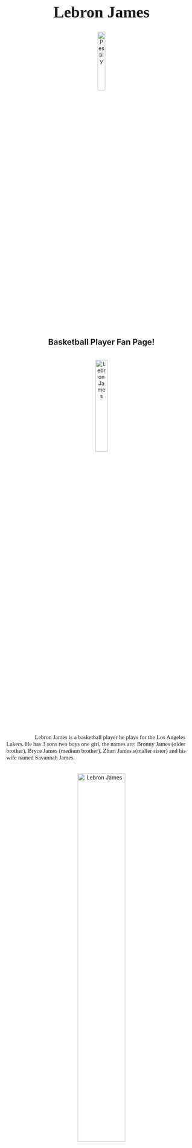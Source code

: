 <h1 style="font-family:Brush Script MT; font-size:300%;" align="center" > <b> Lebron James </b></h1>

<div align="center">
    <img    src="https://fadeawayworld.net/.image/ar_16:9%2Cc_fill%2Ccs_srgb%2Cfl_progressive%2Cq_auto:good%2Cw_1200/MTgwMTMyODYwMzI3NDM3NDM0/lebron-james-associate-reveals-why-he-never-participated-in-slam-dunk-contest.jpg"
            title="Pestily"
            width="20%"
            height="20%" 
            />
</div>

<h2 align="center" > Basketball Player Fan Page!</h2>

<br>

<div align="center">
    <img   src="https://c8.alamy.com/compes/pxpxy6/los-angeles-estreno-de-smallfoot-llegadas-con-lebron-james-donde-la-familia-los-angeles-california-estados-unidos-cuando-22-de-septiembre-de-2018-credito-apega-wenn-com-pxpxy6.jpg"
            title="Lebron James"
            width="25%"
            height="25%" />
         </div>
         
<p style = "text-indent: 2cm; font-family:Brush Script MT; font-size:110%">
    Lebron James is a basketball player he plays for the Los Angeles Lakers. He has 3 sons two boys one girl, the names are: Bronny James (older brother), Bryce James (medium brother), Zhuri James s(maller sister) and his wife named Savannah James.
</p>

<br>

<div align="center">
    <img   src="https://img.bleacherreport.net/img/article/media_slots/photos/002/814/230/65e449c233b3cf1c9ee5f9a1b5cbd27f_crop_exact.jpg?w=2975&h=2048&q=85"
            title="Lebron James"
            width="50%"
            height="50%" />
          </div>  
    <p style = "text-indent: 2cm; font-family: BrushScript MT; font-size:110%">
        Lebron james was drafted in 2003 by the Cleaveland Cavaliers there he played from 2003-2010 then he moved to the Miami Heat, in Miami he played frorm 2010-2014. After he played in Miami came back to Cleveland in 2004 and left to the Los Angeles Lakers in 2018. Lebron right now is playing for Los Angeles.
    </p>       

<br>

<div align="center">
    <img   src="https://images.daznservices.com/di/library/NBA_Global_CMS_image_storage/b8/7c/lebron-james-nbae-gettyimages-nbae-gettyimages_1myvegie9yhm418paustd84fqe.jpeg?t=676822837&quality=80"
         title="lebron James"
         width="50%"
         height="50%" />
    </div>
  <p style ="text-indent: 2cm; font-family:Brush Script MT; font-size:110%"> 
      Lebron James has won 4 championships 1 with the lakers , 1 with Cleaveland and 2 with Miami. In the championship with the lakers he faced the Miami Heat and won the series 4-2. In Miami he won a championship two time the first was versus Oklahoma City Thunders and the series ended 4-1 then in 2013 faced the San Antonio Spurs and won 4-3. While in cleveland he won 1 championship where he faced the Golden State Warriors and won 4-3.
    </p>
    
<br>
    
<div align="center">
    <img   src="https://img.bleacherreport.net/img/images/photos/003/856/118/hi-res-da17f39c7fbf12c9b34789d6cef8692d_crop_north.jpg?1583497922&w=3072&h=2048"
         title="lebron James"
         width="50%"
         height="50%" />
    </div>   
    <p style = "text-indent: 2cm; font-family: Comic Sans MS; font-size:110%">
        In the NBA there is something called an All Star game where all the payers that payed well during that season are participating. Lebron has played in 17 all star games(ranked 3rd in most selections). In 3 of those 17 games Lebron has been chosed to be a team captain.    
       </p>
       
<table>
    <tr>
        <th>Name</th>
        <td>Lebron</td>
    </tr>
    <tr>
        <th>Age</th>
        <td>36</td>
    </tr>
    <tr>
        <th>Birthday</th>
        <td>30th December</td>
    </tr>
        <tr>
        <th>Nationality</th>
        <td>American</td>
    </tr>
    <tr>
        <th>Instagram</th>
        <td>@kingjames</td>
    </tr>
    <tr>
        <th>Twitter</th>
        <td>@LeBron James</td>
    </tr>
    <tr>
        <th>Team</th>
        <td>@https://www.nba.com/lakers/</th>
        
</table>


<br><br>

<p>
    <i>Made by: <u>Francisco Viejo</u> on December 7, 2021</i>
</p>
